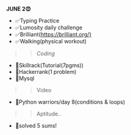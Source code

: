 **JUNE 2😍**
- ✅Typing Practice
- ✅Lumosity daily challenge
- ✅Brilliant{https://brilliant.org/}
- ✅Walking(physical workout)
>> *Coding*
- 📌Skillrack(Tutorial(7pgms))
- 📌Hackerrank(1 problem)
- 📌Mysql
>> Video
- 📌Python warriors/day 8(conditions & loops)
>> Aptitude..
- 📌solved 5 sums!

